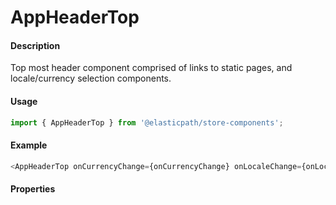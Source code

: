 # AppHeaderTop

#### Description

Top most header component comprised of links to static pages, and locale/currency selection components.

#### Usage

```js
import { AppHeaderTop } from '@elasticpath/store-components';
```

#### Example

```js
<AppHeaderTop onCurrencyChange={onCurrencyChange} onLocaleChange={onLocaleChange} appHeaderTopLinks={appHeaderTopLinks} />
```

#### Properties

<!-- PROPS -->
